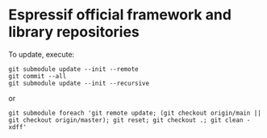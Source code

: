 # Espressif official framework and library repositories

To update, execute:

```
git submodule update --init --remote
git commit --all
git submodule update --init --recursive
```

or

```
git submodule foreach 'git remote update; (git checkout origin/main || git checkout origin/master); git reset; git checkout .; git clean -xdff'
```
